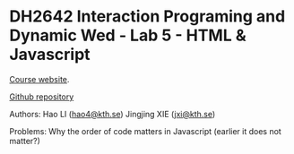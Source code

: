 DH2642 Interaction Programing and Dynamic Wed - Lab 5 - HTML & Javascript
=================================================

[Course website](https://www.kth.se/social/course/DH2641).

[Github repository](https://github.com/chnhaoli/DH2642_DinnerPlanner_Lab5)

Authors:
	Hao LI (hao4@kth.se)
	Jingjing XIE (jxi@kth.se)

Problems:
	Why the order of code matters in Javascript (earlier it does not matter?)
